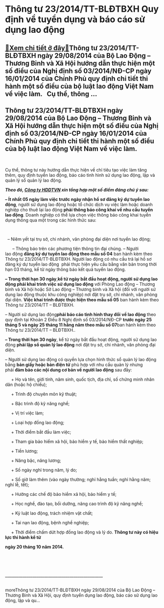 Thông tư 23/2014/TT-BLĐTBXH Quy định về tuyển dụng và báo cáo sử dụng lao động
==============================================================================

[:gift:Xem chi tiết ở đây:gift:](https://hddtvn.com/thong-tu-23-2014-tt-bldtbxh-quy-dinh-ve-tuyen-dung-va-bao-cao-su-dung-lao-dong/)Thông tư 23/2014/TT-BLĐTBXH ngày 29/08/2014 của Bộ Lao Động – Thương Binh và Xã Hội hướng dẫn thực hiện một số điều của Nghị định số 03/2014/NĐ-CP ngày 16/01/2014 của Chính Phủ quy định chi tiết thi hành một số điều của bộ luật lao động Việt Nam về việc làm.   Cụ thể, thông …
------------------------------------------------------------------------------------------------------------------------------------------------------------------------------------------------------------------------------------------------------------------------------------



Thông tư 23/2014/TT-BLĐTBXH ngày 29/08/2014 của Bộ Lao Động – Thương Binh và Xã Hội hướng dẫn thực hiện một số điều của Nghị định số 03/2014/NĐ-CP ngày 16/01/2014 của Chính Phủ quy định chi tiết thi hành một số điều của bộ luật lao động Việt Nam về việc làm.
--------------------------------------------------------------------------------------------------------------------------------------------------------------------------------------------------------------------------------------------------------------------


   

Cụ thể, thông tư này hướng dẫn thực hiện về chỉ tiêu tạo việc làm tăng thêm, quy định tuyển lao động, báo cáo tình hình sử dụng lao động, lập và quản lý sổ quản lý lao động.


***Theo đó, [Công ty HDDTVN](http://hddtvn.com/ "công ty HDDTVN") xin tổng hợp một số điểm đáng chú ý sau:***


**– Ít nhất 05 ngày làm việc trước ngày nhận hồ sơ đăng ký dự tuyển lao động**, người sử dụng lao động hoặc tổ chức dịch vụ việc làm hoặc doanh nghiệp cho thuê lại lao động **phải thông báo công khai về nhu cầu tuyển lao động**. Doanh nghiệp có thể lựa chọn việc thông báo công khai tuyển dụng thông qua một trong các hình thức sau:


    

  – Niêm yết tại trụ sở, chi nhánh, văn phòng đại diện nơi tuyển lao động;  

      – Thông báo trên các phương tiện thông tin đại chúng.
– Người lao động **đăng ký dự tuyển lao động theo mẫu số 04** ban hành kèm theo Thông tư 23/2014/TT-BLĐTBXH. Người lao động có nhu cầu trả lại hồ sơ đăng ký dự tuyển lao động  phải thực hiện yêu cầu bằng văn bản trong thời hạn 03 tháng, kể từ ngày thông báo kết quả tuyển lao động.


**– Trong thời hạn 30 ngày**,**kể từ ngày bắt đầu hoạt động, người sử dụng lao động phải khai trình việc sử dụng lao động** với Phòng Lao động – Thương binh và Xã hội hoặc Sở Lao động – Thương binh và Xã hội (đối với người sử dụng lao động thuộc khu công nghiệp) nơi đặt trụ sở, chi nhánh, văn phòng đại diện. **Việc khai trình được thực hiện theo mẫu số 05** ban hành kèm theo Thông tư 23/2014/TT – BLĐTBXH.


– Người sử dụng lao động**phải báo cáo tình hình thay đổi** **về lao động** theo quy định tại Khoản 2 Điều 8 Nghị định số 03/2014/NĐ-CP **trước ngày 25 tháng 5 và ngày 25 tháng 11 hằng năm theo mẫu số 07**ban hành kèm theo Thông tư 23/2014/TT – BLĐTBXH.. 


**– Trong thời hạn 30 ngày**, kể từ ngày bắt đầu hoạt động, người sử dụng lao động **phải lập sổ quản lý lao động** nơi đặt trụ sở, chi nhánh, văn phòng đại diện.


– Người sử dụng lao động có quyền lựa chọn hình thức sổ quản lý lao động bằng **bản giấy hoặc bản điện tử** phù hợp với nhu cầu quản lý nhưng phải **đảm bảo các nội dung cơ bản về người lao động** sau đây:


     + Họ và tên, giới tính, năm sinh, quốc tịch, địa chỉ, số chứng minh nhân dân (hoặc hộ chiếu);

  

     + Trình độ chuyên môn kỹ thuật;  

     + Bậc trình độ kỹ năng nghề;  

     + Vị trí việc làm;  

     + Loại hợp đồng lao động;  

     + Thời điểm bắt đầu làm việc;  

     + Tham gia bảo hiểm xã hội, bảo hiểm y tế, bảo hiểm thất nghiệp;  

     + Tiền lương;  

     + Nâng bậc, nâng lương;  

     + Số ngày nghỉ trong năm, lý do;  

     + Số giờ làm thêm (vào ngày thường; nghỉ hằng tuần; nghỉ hằng năm; nghỉ lễ, tết);  

     + Hưởng các chế độ bảo hiểm xã hội, bảo hiểm y tế;  

     + Học nghề, đào tạo, bồi dưỡng, nâng cao trình độ kỹ năng nghề;  

     + Kỷ luật lao động, trách nhiệm vật chất;  

     + Tai nạn lao động, bệnh nghề nghiệp;  

     + Thời điểm chấm dứt hợp đồng lao động và lý do.
**Thông tư này có hiệu lực thi hành kể từ** 

**ngày 20 tháng 10 năm 2014.**  

 


  

\_\_\_\_\_\_\_\_\_\_\_\_\_\_\_\_\_\_\_\_\_\_\_\_\_\_\_\_\_\_\_\_\_\_\_\_\_\_\_\_\_\_\_\_\_\_\_\_\_\_

   
moreThông tư 23/2014/TT-BLĐTBXH ngày 29/08/2014 của Bộ Lao Động – Thương Binh và Xã Hội, quy định tuyển dụng lao động, báo cáo sử dụng lao động, lập và qu…

